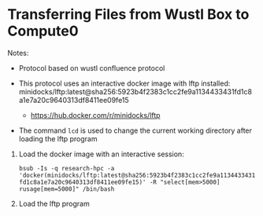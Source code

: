 # Transferring Files from Wustl Box to Compute0

Notes:

- Protocol based on wustl confluence protocol
- This protocol uses an interactive docker image with lftp installed: minidocks/lftp:latest@sha256:5923b4f2383c1cc2fe9a1134433431fd1c8a1e7a20c9640313df8411ee09fe15
    - https://hub.docker.com/r/minidocks/lftp

- The command ```lcd``` is used to change the current working directory after loading the lftp program


1. Load the docker image with an interactive session:

    ```bsub -Is -q research-hpc -a 'docker(minidocks/lftp:latest@sha256:5923b4f2383c1cc2fe9a1134433431fd1c8a1e7a20c9640313df8411ee09fe15)' -R "select[mem>5000] rusage[mem=5000]" /bin/bash```

2. Load the lftp program

